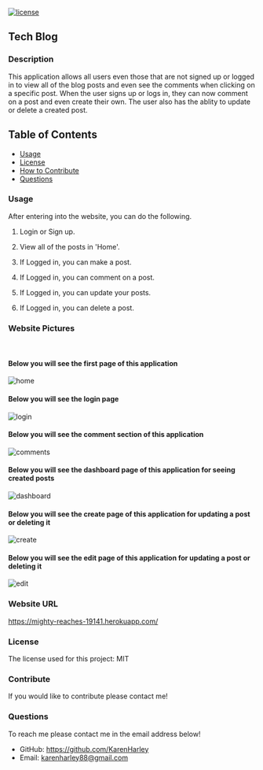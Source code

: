 [![license](https://img.shields.io/github/license/DAVFoundation/captain-n3m0.svg?style=flat-square)](https://github.com/DAVFoundation/captain-n3m0/blob/master/LICENSE)

## Tech Blog

### Description

This application allows all users even those that are not signed up or logged in to view all of the blog posts and even see the comments when clicking on a specific post. When the user signs up or logs in, they can now comment on a post and even create their own. The user also has the ablity to update or delete a created post. 

## Table of Contents

- [Usage](#usage)
- [License](#license)
- [How to Contribute](#contribute)
- [Questions](#questions)

### Usage
After entering into the website, you can do the following.

1. Login or Sign up.

2. View all of the posts in 'Home'.

3. If Logged in, you can make a post.

4. If Logged in, you can comment on a post.

5. If Logged in, you can update your posts.

6. If Logged in, you can delete a post.


### Website Pictures
<br/>

#### Below you will see the first page of this application

![home](./pics/home.png)


#### Below you will see the login page 

![login](./pics/login.png)

#### Below you will see the comment section of this application

![comments](./pics/comments.png)


#### Below you will see the dashboard page of this application for seeing created posts


![dashboard](./pics/dashboard.png)


#### Below you will see the create page of this application for updating a post or deleting it 

![create](./pics/create.png)


#### Below you will see the edit page of this application for updating a post or deleting it 

![edit](./pics/edit.png)

### Website URL

https://mighty-reaches-19141.herokuapp.com/

### License

The license used for this project: MIT

### Contribute

If you would like to contribute please contact me!

### Questions

To reach me please contact me in the email address below!

- GitHub: https://github.com/KarenHarley
- Email: karenharley88@gmail.com

